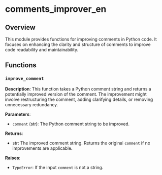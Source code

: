 # comments_improver_en

## Overview

This module provides functions for improving comments in Python code.  It focuses on enhancing the clarity and structure of comments to improve code readability and maintainability.


## Functions

### `improve_comment`

**Description**: This function takes a Python comment string and returns a potentially improved version of the comment. The improvement might involve restructuring the comment, adding clarifying details, or removing unnecessary redundancy.


**Parameters**:

- `comment` (str): The Python comment string to be improved.


**Returns**:

- str: The improved comment string.  Returns the original `comment` if no improvements are applicable.


**Raises**:

- `TypeError`: If the input `comment` is not a string.